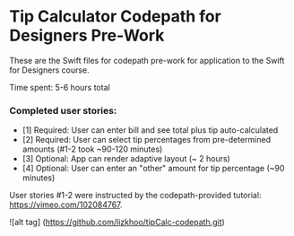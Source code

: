 # Tip Calculator Codepath for Designers Pre-Work

These are the Swift files for codepath pre-work for application to the Swift for Designers course. 

Time spent: 5-6 hours total

### Completed user stories:

* [1] Required: User can enter bill and see total plus tip auto-calculated
* [2] Required: User can select tip percentages from pre-determined amounts (#1-2 took ~90-120 minutes)
* [3] Optional: App can render adaptive layout (~ 2 hours)
* [4] Optional: User can enter an "other" amount for tip percentage (~90 minutes)

User stories #1-2 were instructed by the codepath-provided tutorial: https://vimeo.com/102084767.

![alt tag] (https://github.com/lizkhoo/tipCalc-codepath.git)
